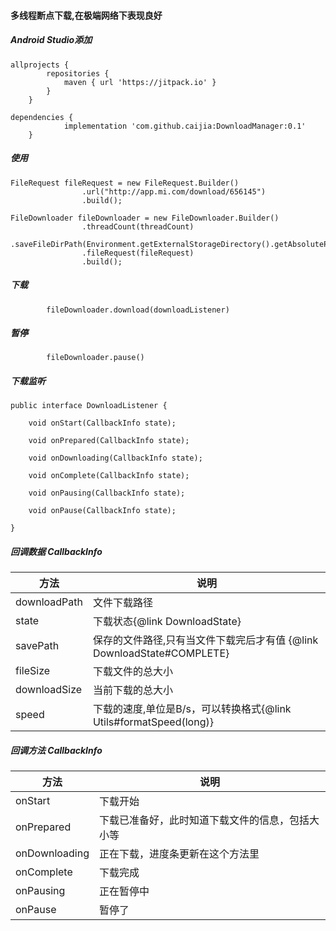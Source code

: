 #### 多线程断点下载,在极端网络下表现良好

##### Android Studio添加
```
allprojects {
		repositories {
			maven { url 'https://jitpack.io' }
		}
	}
```

```
dependencies {
	        implementation 'com.github.caijia:DownloadManager:0.1'
	}
```

##### 使用
```
FileRequest fileRequest = new FileRequest.Builder()
                .url("http://app.mi.com/download/656145")
                .build();

FileDownloader fileDownloader = new FileDownloader.Builder()
                .threadCount(threadCount)
                .saveFileDirPath(Environment.getExternalStorageDirectory().getAbsolutePath())
                .fileRequest(fileRequest)
                .build();
```

##### 下载
```
        fileDownloader.download(downloadListener)
```

##### 暂停
```
        fileDownloader.pause()
```

##### 下载监听
```
public interface DownloadListener {

    void onStart(CallbackInfo state);

    void onPrepared(CallbackInfo state);

    void onDownloading(CallbackInfo state);

    void onComplete(CallbackInfo state);

    void onPausing(CallbackInfo state);

    void onPause(CallbackInfo state);

}

```

##### 回调数据 CallbackInfo
方法 | 说明
--- | --- 
downloadPath | 文件下载路径
state | 下载状态{@link DownloadState}
savePath | 保存的文件路径,只有当文件下载完后才有值 {@link DownloadState#COMPLETE}
fileSize | 下载文件的总大小
downloadSize | 当前下载的总大小
speed | 下载的速度,单位是B/s，可以转换格式{@link Utils#formatSpeed(long)}

##### 回调方法 CallbackInfo
方法 | 说明
--- | --- 
onStart | 下载开始
onPrepared | 下载已准备好，此时知道下载文件的信息，包括大小等
onDownloading | 正在下载，进度条更新在这个方法里
onComplete | 下载完成
onPausing | 正在暂停中
onPause | 暂停了







